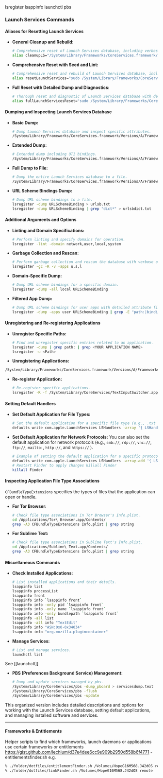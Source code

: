 lsregister
lsappinfo
launchctl
pbs

### **Launch Services Commands**

#### **Aliases for Resetting Launch Services**

- **General Cleanup and Rebuild:**
  ```bash
  # Comprehensive reset of Launch Services database, including verbose output and restarting Finder.
  alias cleanupLS="/System/Library/Frameworks/CoreServices.framework/Frameworks/LaunchServices.framework/Support/lsregister -kill -r -v -all u,s,l && killall Finder"
  ```

- **Comprehensive Reset with Seed and Lint:**
  ```bash
  # Comprehensive reset and rebuild of Launch Services database, including seed reset and linting, for all specified domains.
  alias resetLaunchServices="sudo /System/Library/Frameworks/CoreServices.framework/Frameworks/LaunchServices.framework/Support/lsregister -kill -seed -lint -r -domain local -domain system -domain user -domain network"
  ```

- **Full Reset with Detailed Dump and Diagnostics:**
  ```bash
  # Thorough reset and diagnostic of Launch Services database with detailed dump, seed reset, linting, and rebuild for all specified domains.
  alias fullLaunchServicesReset="sudo /System/Library/Frameworks/CoreServices.framework/Frameworks/LaunchServices.framework/Support/lsregister -kill -seed -lint -r -f -v -dump -domain local -domain system -domain user -domain network"
  ```

#### **Dumping and Inspecting Launch Services Database**

- **Basic Dump:**
  ```bash
  # Dump Launch Services database and inspect specific attributes.
  /System/Library/Frameworks/CoreServices.framework/Versions/A/Frameworks/LaunchServices.framework/Versions/A/Support/lsregister -dump | grep -E "path:|bindings:|name:"
  ```

- **Extended Dump:**
  ```bash
  # Extended dump including UTI bindings.
  /System/Library/Frameworks/CoreServices.framework/Versions/A/Frameworks/LaunchServices.framework/Versions/A/Support/lsregister -dump | grep -E "path:|bindings:|name:|uti:"
  ```

- **Full Dump to File:**
  ```bash
  # Dump the entire Launch Services database to a file.
  /System/Library/Frameworks/CoreServices.framework/Versions/A/Frameworks/LaunchServices.framework/Versions/A/Support/lsregister -dump > /folder/macsetup/_outputs/dump.txt
  ```

- **URL Scheme Bindings Dump:**
  ```bash
  # Dump URL scheme bindings to a file.
  lsregister -dump URLSchemeBinding > urlsb.txt
  lsregister -dump URLSchemeBinding | grep "dict*" > urlsbdict.txt
  ```

#### **Additional Arguments and Options**

- **Linting and Domain Specifications:**
  ```bash
  # Perform linting and specify domains for operation.
  lsregister -lint -domain network,user,local,system
  ```

- **Garbage Collection and Rescan:**
  ```bash
  # Perform garbage collection and rescan the database with verbose output.
  lsregister -gc -R -v -apps u,s,l
  ```

- **Domain-Specific Dump:**
  ```bash
  # Dump URL scheme bindings for a specific domain.
  lsregister -dump -all local URLSchemeBinding
  ```

- **Filtered App Dump:**
  ```bash
  # Dump URL scheme bindings for user apps with detailed attribute filtering.
  lsregister -dump -apps user URLSchemeBinding | grep -E "path:|bindings:|name:|uti:"
  ```

#### **Unregistering and Re-registering Applications**

- **Unregister Specific Paths:**
  ```bash
  # Find and unregister specific entries related to an application.
  lsregister -dump | grep path: | grep <YOUR APPLICATION NAME>
  lsregister -u <Path>
  ```

- **Unregistering Applications:**
```sh
/System/Library/Frameworks/CoreServices.framework/Versions/A/Frameworks/LaunchServices.framework/Versions/A/Support/lsregister -R -u /Developer/Applications/Xcode.app
  ```

- **Re-register Application:**
  ```bash
  # Re-register specific applications.
  lsregister -R -f /System/Library/CoreServices/TextInputSwitcher.app
  ```

#### **Setting Default Handlers**

- **Set Default Application for File Types:**
  ```bash
  # Set the default application for a specific file type (e.g., .txt files).
  defaults write com.apple.LaunchServices LSHandlers -array '{ LSHandlerContentType = "txt"; LSHandlerRoleAll = "com.apple.textedit"; }'
  ```

- **Set Default Application for Network Protocols:**
  You can also set the default application for network protocols (e.g., `smb://`, `rdp://`, `vnc://`, `ftp://`, `mailto:`, `http://`, and `https://` ).
  ```bash
  # Example of setting the default application for a specific protocol.
  defaults write com.apple.LaunchServices LSHandlers -array-add '{ LSHandlerURLScheme = "http"; LSHandlerRoleAll = "com.google.Chrome"; }'
  # Restart Finder to apply changes killall Finder
  killall Finder
  ```

#### **Inspecting Application File Type Associations**

`CFBundleTypeExtensions` specifies the types of files that the application can open or handle.

- **For Tor Browser:**
  ```bash
  # Check file type associations in Tor Browser's Info.plist.
  cd /Applications/Tor\ Browser.app/Contents/
  grep -A3 CFBundleTypeExtensions Info.plist | grep string
  ```

- **For Sublime Text:**
  ```bash
  # Check file type associations in Sublime Text's Info.plist.
  cd /Applications/Sublime\ Text.app/Contents/
  grep -A3 CFBundleTypeExtensions Info.plist | grep string
  ```

#### **Miscellaneous Commands**

- **Check Installed Applications:**
  ```bash
  # List installed applications and their details.
  lsappinfo list
  lsappinfo processList
  lsappinfo front
  lsappinfo info `lsappinfo front`
  lsappinfo info -only pid `lsappinfo front`
  lsappinfo info -only name `lsappinfo front`
  lsappinfo info -only bundlepath `lsappinfo front`
  lsappinfo -all list
  lsappinfo -all info "TextEdit"
  lsappinfo info "ASN:0x0-0x34034"
  lsappinfo info "org.mozilla.plugincontainer"
  ```

- **Manage Services:**
  ```bash
  # List and manage services.
  launchctl list
  ```
See [[launchctl]]

- **PBS (Preferences Background Service) Management:**
  ```bash
  # Dump and update services managed by pbs.
  /System/Library/CoreServices/pbs -dump_pboard > servicesdump.text
  /System/Library/CoreServices/pbs -flush
  /System/Library/CoreServices/pbs -update
  ```

This organized version includes detailed descriptions and options for working with the Launch Services database, setting default applications, and managing installed software and services.

---

#### Frameworks & Entitlements

Helper scripts to find which frameworks, launch daemons or applications use certain frameworks or entitlements 
https://gist.github.com/lechium/d37e4dee6cc9e909b2950d558b6f4771 - entitlementsfinder.sh 
e.g. 
```sh
% ./folder/dotfiles/entitlementFinder.sh /Volumes/HopeG16M568.J42dOS remote
% ./folder/dotfiles/linkFinder.sh /Volumes/HopeG16M568.J42dOS remote
```
